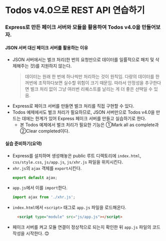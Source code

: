 # Todos v4.0으로 REST API 연습하기

### Express로 만든 페이크 서버와 모듈을 활용하여 Todos v4.0을 만들어보자.
#### JSON 서버 대신 페이크 서버를 활용하는 이유
- JSON 서버에서는 벌크 처리(한 번의 요청만으로 데이터를 일률적으로 패치 및 삭제해주는 것)를 지원하지 않는다.
  > 데이터는 원래 한 번에 하나씩만 처리하는 것이 원칙임. 다량의 데이터를 한꺼번에 조작하다보면 실수할 위험이 크기 때문임.
  > 따라서 안정성을 추구한다면 벌크 처리 없이 그냥 여러번 리퀘스트를 날리는 게 더 좋은 선택일 수 있음.
- Express로 페이크 서버를 만들면 벌크 처리를 직접 구현할 수 있다.
- Todos 예제에서도 벌크 처리가 필요하므로, JSON 서버만으로 Todos v4.0을 만드는 데에는 한계가 있어 Express 페이크 서버를 만들고 실습하기로 한다.
  - 본 Todos 예제에서 벌크 처리가 필요한 기능은 ①Mark all as complete과 ②Clear completed이다.
#### 실습 준비하기(요약)
- Express를 설치하며 생성해놓은 public 루트 디렉토리에 `index.html`, `css/style.css`, `js/app.js`, `js/xhr.js` 파일을 위치시킨다.
- `xhr.js`의 `ajax` 객체를 `export`시킨다.
  ```js
  export default ajax;
  ```
- `app.js`에서 이를 `import`한다.
  ```js
  import ajax from './xhr.js';
  ```
- `index.html`에서 `<script>` 태그로 `app.js` 파일을 로드해온다.
  ```html
    <script type="module" src="js/app.js"></script>
  ```
- 페이크 서버를 켜고 모듈 연결이 정상적으로 되는지 확인한 뒤 `app.js` 파일의 코드 작성을 시작한다. 😊

